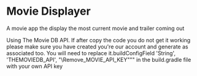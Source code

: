# Movie Displayer
 A movie app the display the most current movie and trailer coming out

Using The Movie DB API. If after copy the code you do not get it working please make sure you have created you're our account and generate as associated too. You will need to replace it.buildConfigField 'String', 'THEMOVIEDB_API', "\Remove_MOVIE_API_KEY"\"" in the build.gradle file with your own API key
